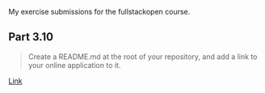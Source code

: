 My exercise submissions for the fullstackopen course.

## Part 3.10 

> Create a README.md at the root of your repository, and add a link to your online application to it.

[Link](https://purple-resonance-9186.fly.dev)